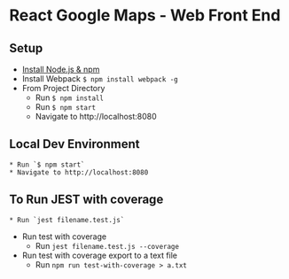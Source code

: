 # React Google Maps - Web Front End

## Setup
* [Install Node.js & npm](https://nodejs.org/)
* Install Webpack `$ npm install webpack -g`
* From Project Directory
	* Run `$ npm install`
    * Run `$ npm start`
	* Navigate to http://localhost:8080
    
## Local Dev Environment
	* Run `$ npm start`
	* Navigate to http://localhost:8080

## To Run JEST with coverage
    * Run `jest filename.test.js`
* Run test with coverage
	* Run `jest filename.test.js --coverage`
 * Run test with coverage export to a text file
 	* Run `npm run test-with-coverage > a.txt`
